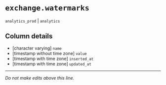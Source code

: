 # `exchange.watermarks`
`analytics_prod` | `analytics`

## Column details
* [character varying] `name`
* [timestamp without time zone] `value`
* [timestamp with time zone] `inserted_at`
* [timestamp with time zone] `updated_at`

-------------------------------------------------------------------------------
*Do not make edits above this line.*
